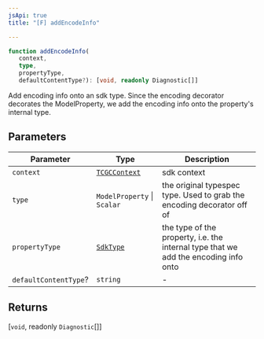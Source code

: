 ```yaml
---
jsApi: true
title: "[F] addEncodeInfo"

---
```

```ts
function addEncodeInfo(
   context, 
   type, 
   propertyType, 
   defaultContentType?): [void, readonly Diagnostic[]]
```

Add encoding info onto an sdk type. Since the encoding decorator
decorates the ModelProperty, we add the encoding info onto the property's internal
type.

## Parameters

| Parameter | Type | Description |
| ------ | ------ | ------ |
| `context` | [`TCGCContext`](../interfaces/TCGCContext.md) | sdk context |
| `type` | `ModelProperty` \| `Scalar` | the original typespec type. Used to grab the encoding decorator off of |
| `propertyType` | [`SdkType`](../type-aliases/SdkType.md) | the type of the property, i.e. the internal type that we add the encoding info onto |
| `defaultContentType`? | `string` | - |

## Returns

[`void`, readonly `Diagnostic`[]]
